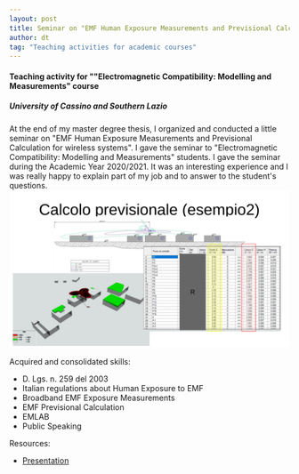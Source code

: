 ```yaml
---
layout: post
title: Seminar on "EMF Human Exposure Measurements and Previsional Calculation for wireless systems" 
author: dt
tag: "Teaching activities for academic courses"
---
```

#### Teaching activity for ""Electromagnetic Compatibility: Modelling and Measurements" course
##### University of Cassino and Southern Lazio

At the end of my master degree thesis, I organized and conducted a little seminar on "EMF Human Exposure Measurements and Previsional Calculation for wireless systems". I gave the seminar to "Electromagnetic Compatibility: Modelling and Measurements" students. I gave the seminar during the Academic Year 2020/2021. It was an interesting experience and I was really happy to explain part of my job and to answer to the student's questions.
<img src="/assets/img/2021-05-24-unicas-electromagneticCompatibility_teaching2.jpg" class="img-fluid" alt="Thesis workflow image">

Acquired and consolidated skills:
* D. Lgs. n. 259 del 2003
* Italian regulations about Human Exposure to EMF
* Broadband EMF Exposure Measurements
* EMF Previsional Calculation
* EMLAB
* Public Speaking

Resources:
* [Presentation](/assets/pdf/2021-05-24-unicas-electromagneticCompatibility_teaching-aie.pdf)